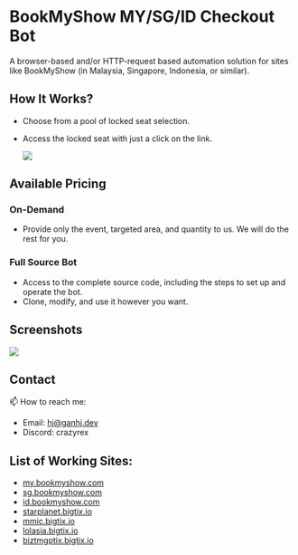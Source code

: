 # BookMyShow MY/SG/ID Checkout Bot
A browser-based and/or HTTP-request based automation solution for sites like BookMyShow (in Malaysia, Singapore, Indonesia, or similar).

## How It Works?
- Choose from a pool of locked seat selection.
- Access the locked seat with just a click on the link.
  
  [![](https://github.com/user-attachments/assets/e501a6e2-7f1d-4e02-89ee-d95342d3a593)](#)



## Available Pricing
### **On-Demand**
- Provide only the event, targeted area, and quantity to us. We will do the rest for you.
  
### **Full Source Bot**
- Access to the complete source code, including the steps to set up and operate the bot.
- Clone, modify, and use it however you want.

## Screenshots
[![](https://github.com/user-attachments/assets/256b8d37-6f4d-4a85-94a6-2a02e5f80970)](#)

## Contact
📫 How to reach me: 
- Email: hj@ganhj.dev
- Discord: crazyrex

## List of Working Sites:
- [my.bookmyshow.com](https://my.bookmyshow.com/)
- [sg.bookmyshow.com](https://sg.bookmyshow.com/)
- [id.bookmyshow.com](https://id.bookmyshow.com/)
- [starplanet.bigtix.io](https://starplanet.bigtix.io/)
- [mmic.bigtix.io](https://mmic.bigtix.io/)
- [lolasia.bigtix.io](https://lolasia.bigtix.io/)
- [biztmgptix.bigtix.io](https://biztmgptix.bigtix.io/)
